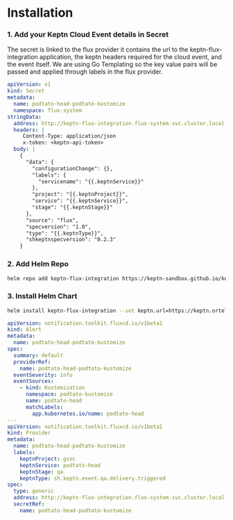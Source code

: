 # Installation

### 1. Add your Keptn Cloud Event details in Secret
The secret is linked to the flux provider it contains the url to the keptn-flux-integration application, the keptn headers required for the cloud event, and the event itself. We are using Go Templating so the key value pairs will be passed and applied through labels in the flux provider. 

```yaml
apiVersion: v1
kind: Secret
metadata:
  name: podtato-head-podtato-kustomize
  namespace: flux-system
stringData:
  address: http://keptn-flux-integration.flux-system.svc.cluster.local:80
  headers: |
     Content-Type: application/json
     x-token: <keptn-api-token>
  body: |
    {
      "data": {
        "configurationChange": {},
        "labels": {
          "servicename": "{{.keptnService}}"
        },
        "project": "{{.keptnProject}}",
        "service": "{{.keptnService}}",
        "stage": "{{.keptnStage}}"
      },
      "source": "flux",
      "specversion": "1.0",
      "type": "{{.keptnType}}",
      "shkeptnspecversion": "0.2.3"
    }
```
### 2. Add Helm Repo

```bash
helm repo add keptn-flux-integration https://keptn-sandbox.github.io/keptn-flux-integration
```

### 3. Install Helm Chart
```bash
helm install keptn-flux-integration --set keptn.url=https://keptn.ortelius.io/api/v1/event -n flux-system
```
```yaml
apiVersion: notification.toolkit.fluxcd.io/v1beta1
kind: Alert
metadata:
  name: podtato-head-podtato-kustomize
spec:
  summary: default
  providerRef:
    name: podtato-head-podtato-kustomize
  eventSeverity: info
  eventSources:
    - kind: Kustomization
      namespace: podtato-kustomize
      name: podtato-head
      matchLabels:
        app.kubernetes.io/name: podtato-head
---
apiVersion: notification.toolkit.fluxcd.io/v1beta1
kind: Provider
metadata:
  name: podtato-head-podtato-kustomize
  labels:
    keptnProject: gsoc
    keptnService: podtato-head
    keptnStage: qa
    keptnType: sh.keptn.event.qa.delivery.triggered
spec:
  type: generic
  address: http://keptn-flux-integration.flux-system.svc.cluster.local:80
  secretRef:
    name: podtato-head-podtato-kustomize
```